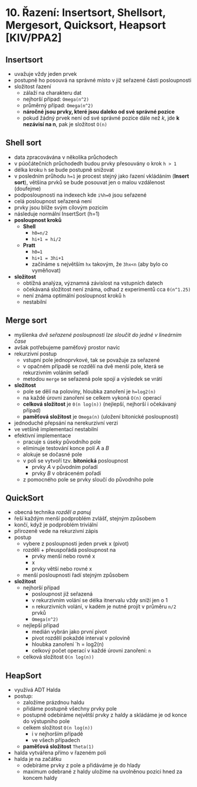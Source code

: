# 10. Řazení: Insertsort, Shellsort, Mergesort, Quicksort, Heapsort [KIV/PPA2]

## Insertsort
- uvažuje vždy jeden prvek
- postupně ho posouvá na správné místo v již seřazené části posloupnosti
- složitost řazení
    - zálaží na charakteru dat
    - nejhorší případ: `Omega(n^2)`
    - průměrný případ: `Omega(n^2)`
    - **náročné jsou prvky, které jsou daleko od své správné pozice**
    - pokud žádný prvek není od své správné pozice dále než *k*, jde **k nezávisí na n**, pak je složitost `O(n)`

## Shell sort
- data zpracovávána v několika průchodech
- v púočátečních průchodedh budou prvky přesouvány o krok `h > 1`
- délka kroku `h` se bude postupně snižovat
- v posledním průhodu `h=1` je procest stejný jako řazení vkládáním (**Insert sort**), většina prvků se bude posouvat jen o malou vzdálenost (doufejme)
- podposloupnosti  na indexech kde `i%h=0` jsou seřazené
- celá posloupnost seřazená není
- prvky jsou blíže svým cílovým pozicím
- následuje normální InsertSort (h=1)
- **posloupnost kroků**
    - **Shell**
        - `h0=n/2`
        - `hi+1 = hi/2`
    - **Pratt**
        - `h0=1`
        - `hi+1 = 3hi+1`
        - začínáme s největším `hx` takovým, že `3hx<n` (aby bylo co vyměňovat)
- **složitost**
    - obtížná analýza, významná závislost na vstupních datech
    - očekávaná složitost není známa, odhad z experimentů cca `0(n^1.25)`
    - není známa optimální posloupnost kroků `h`
    - nestabilní

## Merge sort
- myšlenka *dvě seřazené posloupnosti lze sloučit do jedné v lineárním čase*
- avšak potřebujeme paměťový prostor navíc
- rekurzivní postup
    - vstupní pole jednoprvkové, tak se považuje za seřazené
    - v opačném případě se rozdělí na dvě menší pole, která se rekurzivním voláním seřadí
    - metodou `merge` se seřazená pole spojí a výsledek se vrátí
- **složitost**
    - pole se dělí na poloviny, hloubka zanoření je `h=log2(n)`
    - na každé úrovni zanoření se celkem vykoná `O(n)` operací
    - **celková složitost** je `0(n log(n))` (nejlepší, nejhorší i očekávaný případ)
    - **paměťová složitost** je `Omega(n)` (uložení bitonické posloupnosti)
- jednoduché přepsání na nerekurzivní verzi
- ve vetšině implementací nestabilní    
- efektivní implementace
    - pracuje s úseky původního pole
    - eliminuje testování konce polí *A* a *B*
    - alokuje se dočasné pole
    - v poli se vytvoří tzv. **bitonická** posloupnost
        - prvky *A* v původním pořadí
        - prvky *B* v obráceném pořadí
    - z pomocného pole se prvky sloučí do původního pole

## QuickSort

- obecná technika *rozděl a panuj*
- řeší každým menší podproblém zvlášť, stejným způsobem
- končí, když je podproblém triviální
- přirozeně vede na rekurzivní zápis
- postup
    - vybere z posloupnosti jeden prvek x (pivot)
    - rozdělí + přeuspořádá posloupnost na
        - prvky menší nebo rovné x
        - x
        - prvky větší nebo rovné x
    - menší posloupnosti řadí stejným způsobem
- **složitost**
    - nejhorší případ
        - posloupnost již seřazená
        - v rekurzivním volání se délka itnervalu vždy sníží jen o 1
        - `n` rekurzivních volání, v kadém je nutné projít v průměru `n/2` prvků
        - `Omega(n^2)`
    - nejlepší případ
        - medián vybrán jako první pivot
        - pivot rozdělí pokaždé interval v polovině
        - hloubka zanoření `h = log2(n)
        - celkový počet operací v každé úrovni zanoření: `n`
    - celková složitost `O(n log(n))`

## HeapSort

- využívá ADT Halda
- postup:
    - založíme prázdnou haldu
    - přidáme postupně všechny prvky pole
    - postupně odebíráme největší prvky z haldy a skládáme je od konce do výstupního pole
    - celkem složitost `O(n log(n))`
        - i v nejhorším případě
        - ve všech případech
    - **paměťová složitost** `Theta(1)` 
- halda vytvářena přímo v řazeném poli
- halda je na začátku
    - odebíráme prvky z pole a přidáváme je do hlady
    - maximum odebrané z haldy uložíme na uvolněnou pozici hned za koncem haldy
